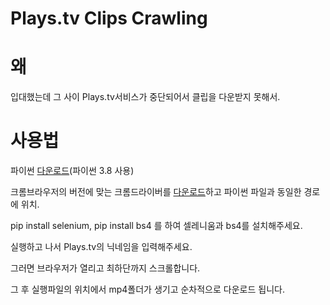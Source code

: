 # Plays.tv Clips Crawling

# 왜
입대했는데 그 사이 Plays.tv서비스가 중단되어서 클립을 다운받지 못해서.

# 사용법
파이썬 [다운로드](https://www.python.org/downloads/)(파이썬 3.8 사용)

크롬브라우저의 버전에 맞는 크롬드라이버를 [다운로드](https://chromedriver.chromium.org/downloads)하고 파이썬 파일과 동일한 경로에 위치.

pip install selenium, pip install bs4 를 하여 셀레니움과 bs4를 설치해주세요.

실행하고 나서 Plays.tv의 닉네임을 입력해주세요.

그러면 브라우저가 열리고 최하단까지 스크롤합니다.

그 후 실행파일의 위치에서 mp4폴더가 생기고 순차적으로 다운로드 됩니다.
